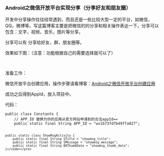 ### Android之微信开放平台实现分享（分享好友和朋友圈）
<p>开发中分享操作往往经常遇到，而且还是一些比较大型一定的平台，如微信，QQ，微博等。写这篇博客主要是把微信的的分享和相关操作表达一下，分享可以包含：文字，视频，音乐，图片等分享。</p> 
<p>分享可以有 分享给好友，群，朋友圈等。</p> 
<p>效果如下图：（注意：功能根据自己的需要选择就可以了）</p> 
<p>&nbsp;&nbsp;&nbsp;&nbsp;&nbsp;&nbsp;&nbsp;&nbsp;&nbsp;&nbsp;&nbsp;&nbsp; <img alt="" src="https://static.oschina.net/uploads/img/201703/22163954_X9tC.gif"></p> 
<p>准备工作：</p> 
<p>微信开放平台创建应用，操作步骤请看博客：<a href="https://my.oschina.net/zhangqie/blog/864683" rel="nofollow">Android之微信开放平台创建应用</a></p> 
<p>成功之后得到AppId，放入项目中。</p> 
<p>代码：</p> 
<pre><code class="language-java">public class Constants {
    // APP_ID 替换为你的应用从官方网站申请到的合法appId==
    public static final String APP_ID = "wx1b73fd7b49ffa027";
    
    public static class ShowMsgActivity {
        public static final String STitle = "showmsg_title";
        public static final String SMessage = "showmsg_message";
        public static final String BAThumbData = "showmsg_thumb_data";
    }</code></pre> 

